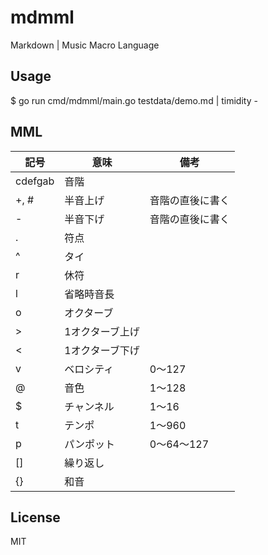# mdmml

Markdown | Music Macro Language

## Usage

$ go run cmd/mdmml/main.go testdata/demo.md | timidity -

## MML

| 記号 | 意味 | 備考 |
| --- | --- | --- |
| cdefgab | 音階 |  |
| +, # | 半音上げ | 音階の直後に書く |
| - | 半音下げ | 音階の直後に書く |
| . | 符点 | |
| ^ | タイ | |
| r | 休符 |  |
| l | 省略時音長 | |
| o | オクターブ | |
| > | 1オクターブ上げ | |
| < | 1オクターブ下げ | |
| v | ベロシティ | 0～127 |
| @ | 音色 | 1～128 |
| $ | チャンネル | 1～16 |
| t | テンポ | 1～960 |
| p | パンポット | 0～64～127 |
| [] | 繰り返し | |
| {} | 和音 | |

## License

MIT

